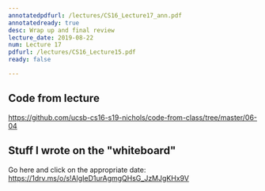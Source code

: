 ```yaml
---
annotatedpdfurl: /lectures/CS16_Lecture17_ann.pdf
annotatedready: true
desc: Wrap up and final review
lecture_date: 2019-08-22
num: Lecture 17
pdfurl: /lectures/CS16_Lecture15.pdf
ready: false

---
```


## Code from lecture

<https://github.com/ucsb-cs16-s19-nichols/code-from-class/tree/master/06-04>

## Stuff I wrote on the "whiteboard"

Go here and click on the appropriate date:
<https://1drv.ms/o/s!AlgIeD1urAgmgQHsG_JzMJgKHx9V>
